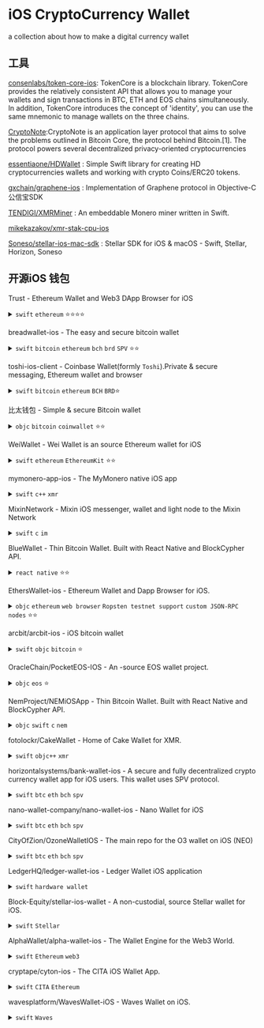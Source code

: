 # iOS CryptoCurrency Wallet

a collection about how to make a digital currency wallet

## 工具

[consenlabs/token-core-ios](https://github.com/consenlabs/token-core-ios): TokenCore is a blockchain library. TokenCore provides the relatively consistent API that allows you to manage your wallets and sign transactions in BTC, ETH and EOS chains simultaneously. In addition, TokenCore introduces the concept of 'identity', you can use the same mnemonic to manage wallets on the three chains.

[CryptoNote](https://en.wikipedia.org/wiki/CryptoNote):CryptoNote is an application layer protocol that aims to solve the problems outlined in Bitcoin Core, the protocol behind Bitcoin.[1]. The protocol powers several decentralized privacy-oriented cryptocurrencies

[essentiaone/HDWallet](https://github.com/essentiaone/HDWallet) : Simple Swift library for creating HD cryptocurrencies wallets and working with crypto Coins/ERC20 tokens.

[gxchain/graphene-ios](https://github.com/gxchain/graphene-ios) : Implementation of Graphene protocol in Objective-C 公信宝SDK


[TENDIGI/XMRMiner](https://github.com/TENDIGI/XMRMiner) : An embeddable Monero miner written in Swift.

[mikekazakov/xmr-stak-cpu-ios](https://github.com/mikekazakov/xmr-stak-cpu-ios)

[Soneso/stellar-ios-mac-sdk](https://github.com/Soneso/stellar-ios-mac-sdk) : Stellar SDK for iOS & macOS - Swift, Stellar, Horizon, Soneso


## 开源iOS 钱包

Trust - Ethereum Wallet and Web3 DApp Browser for iOS
<details ><summary><code>swift</code> <code>ethereum</code> ⭐⭐⭐⭐</summary>

https://github.com/TrustWallet/trust-wallet-ios<br>  Added Sep 17, 2017<br>  License: [` GPL-3.0`](https://choosealicense.com/licenses/gpl-3.0/)
<a href='https://raw.githubusercontent.com/TrustWallet/trust-wallet-ios/master/resources/iphone_cover.png'><code>Screenshot 1</code></a> <br></details>

breadwallet-ios - The easy and secure bitcoin wallet  
<details ><summary><code>swift</code> <code>bitcoin</code> <code>ethereum</code> <code>bch</code> <code>brd</code> <code>SPV</code> ⭐⭐</summary>

https://github.com/breadwallet/breadwallet-ios<br>  Added Oct 2, 2016<br>  License: [`MIT`](https://choosealicense.com/licenses/mit/)
<a href='https://github.com/breadwallet/breadwallet-ios/raw/master/images/screenshots.jpg'><code>Screenshot 1</code></a> <br></details>

toshi-ios-client - Coinbase Wallet(formly `Toshi`).Private & secure messaging, Ethereum wallet and browser  
<details ><summary><code>swift</code> <code>bitcoin</code> <code>ethereum</code> <code>BCH</code> <code>BRD</code>⭐</summary>

https://github.com/CoinbaseWallet/toshi-ios-client<br>  Added Jan 8, 2017<br>  License: [`GPL-3.0`](https://choosealicense.com/licenses/gpl-3.0/)
<a href='https://raw.githubusercontent.com/tokenbrowser/token-ios-client/master/GitHub/cover.png'><code>Screenshot 1</code></a> <br></details>

比太钱包 - Simple & secure Bitcoin wallet  
<details ><summary><code>objc</code> <code>bitcoin</code> <code>coinwallet</code> ⭐⭐</summary>

https://github.com/bither/bither-ios<br>  Added Jul 13, 2014 <br>License: [`Apache-2.0`](https://choosealicense.com/licenses/apache-2.0/)
<br></details>

WeiWallet - Wei Wallet is an  source Ethereum wallet for iOS  
<details ><summary><code>swift</code> <code>ethereum</code> <code>EthereumKit</code>  ⭐⭐</summary>

https://github.com/popshootjapan/WeiWallet-iOS<br>Added Mar 11, 2018 <br>License: [`Apache-2.0`](https://choosealicense.com/licenses/apache-2.0/) <a href='https://github.com/popshootjapan/WeiWallet-iOS/blob/master/resources/cover_img.png'><code>Screenshot 1</code></a><br></details>

mymonero-app-ios - The MyMonero native iOS app  
<details ><summary><code>swift</code> <code>c++</code> <code>xmr</code> </summary>

https://github.com/mymonero/mymonero-app-ios<br>Added Apr 30, 2017 <br>License: [`Custom License`](https://github.com/mymonero/mymonero-app-ios/blob/master/LICENSE.txt) <a href='https://samuel-image-hosting.oss-cn-shenzhen.aliyuncs.com/SamuelChan/20190403193738.png'><code>Screenshot 1</code></a><br></details>

MixinNetwork - Mixin iOS messenger, wallet and light node to the Mixin Network
<details ><summary><code>swift</code> <code>c</code> <code>im</code></summary>

https://github.com/MixinNetwork/ios-app<br>  Apr 22, 2018 <br>License: [`GPL-3.0`](https://choosealicense.com/licenses/gpl-3.0/) <a href='https://samuel-image-hosting.oss-cn-shenzhen.aliyuncs.com/SamuelChan/20190403194228.png'><code>Screenshot 1</code></a><br></details>

BlueWallet - Thin Bitcoin Wallet. Built with React Native and BlockCypher API.
<details ><summary><code>react native</code> ⭐⭐ </summary>

https://github.com/BlueWallet/BlueWallet<br>  Apr 22, 2018 <br>License: [`MIT`](https://choosealicense.com/licenses/mit/) <a href='https://camo.githubusercontent.com/217b051157e36e002d5bfcfc03816cb3b0cb0e83/68747470733a2f2f692e696d6775722e636f6d2f6848594a6e4d6a2e706e67'><code>Screenshot 1</code></a><br>
Remark:
- 创建钱包的时候可以选择HD Segwit(BIP49 P2SH)和SegWit(P2SH)模式
- 钱包助记词可以使用二维码的方式, 还是第一次看到这种
</details>

EthersWallet-ios - Ethereum Wallet and Dapp Browser for iOS.

<details ><summary><code>objc</code> <code>ethereum</code> <code>web browser</code> <code>Ropsten testnet support</code> <code>custom JSON-RPC nodes</code> ⭐⭐</summary>

https://github.com/ethers-io/EthersWallet-ios<br>Added Jan 29, 2017 <br>License: [`MIT`](https://choosealicense.com/licenses/mit/) <a href='https://samuel-image-hosting.oss-cn-shenzhen.aliyuncs.com/SamuelChan/20190404202926.png'><code>Screenshot 1</code></a><br>
Remark:填入助记词时,提供快速选择词库的 view: MnemonicPhraseView,**体验不错**
</details>

arcbit/arcbit-ios - iOS bitcoin wallet

<details ><summary><code>swift</code> <code>objc</code> <code>bitcoin</code> ⭐</summary>

https://github.com/arcbit/arcbit-ios<br>Added Jun 28, 2015 <br>License: [`MIT`](https://choosealicense.com/licenses/mit/) <br></details>


OracleChain/PocketEOS-IOS - An -source EOS wallet project.

<details ><summary><code>objc</code> <code>eos</code> ⭐</summary>

https://github.com/OracleChain/PocketEOS-IOS#4<br>Added May 27, 2018 <br>License: [` LGPL-3.0`](https://choosealicense.com/licenses/lgpl-3.0/)<br>
Remark:企业版,无法打开
<br></details>

NemProject/NEMiOSApp - Thin Bitcoin Wallet. Built with React Native and BlockCypher API.

<details ><summary><code>objc</code> <code>swift</code> <code>c</code> <code>nem</code></summary>

https://github.com/NemProject/NEMiOSApp<br> Added Dec 7, 2014 <br>License: [`MIT`](https://choosealicense.com/licenses/mit/) <br></details>

fotolockr/CakeWallet - Home of Cake Wallet for XMR.
<details ><summary><code>swift</code> <code>objc++</code> <code>xmr</code></summary>

https://github.com/fotolockr/CakeWallet<br>Added Jan 28, 2018 <br>License: [`MIT`](https://choosealicense.com/licenses/mit/) <a href='![](https://samuel-image-hosting.oss-cn-shenzhen.aliyuncs.com/SamuelChan/20190404211823.png)'><code>Screenshot 1</code></a><br></details>

horizontalsystems/bank-wallet-ios - A secure and fully decentralized crypto currency wallet app for iOS users. This wallet uses SPV protocol.

<details ><summary><code>swift</code> <code>btc</code> <code>eth</code> <code>bch</code> <code>spv</code> </summary>

https://github.com/horizontalsystems/bank-wallet-ios<br>Added May 27, 2018 <br>License: [`MIT`](https://choosealicense.com/licenses/mit/) <a href='https://github.com/horizontalsystems/bank-wallet-ios/blob/master/Images/BankWalletAllTabs-X-Mockup.jpg'><code>Screenshot 1</code></a><br></details>

nano-wallet-company/nano-wallet-ios - Nano Wallet for iOS

<details ><summary><code>swift</code> <code>btc</code> <code>eth</code> <code>bch</code> <code>spv</code> </summary>

https://github.com/nano-wallet-company/nano-wallet-ios<br>Added Nov 19, 2017 <br>License: [`BSD-2-Clause`](https://github.com/nano-wallet-company/nano-wallet-ios/blob/master/LICENSE) <a href='https://samuel-image-hosting.oss-cn-shenzhen.aliyuncs.com/SamuelChan/20190404213226.png'><code>Screenshot 1</code></a><br></details>

CityOfZion/OzoneWalletIOS - The main repo for the O3 wallet on iOS (NEO)

<details ><summary><code>swift</code> <code>btc</code> <code>eth</code> <code>bch</code> <code>spv</code> </summary>

https://github.com/CityOfZion/OzoneWalletIOS<br>Added Nov 19, 2017 <br>License: [`BSD-2-Clause`](https://github.com/nano-wallet-company/nano-wallet-ios/blob/master/LICENSE) <a href='https://samuel-image-hosting.oss-cn-shenzhen.aliyuncs.com/SamuelChan/20190404213226.png'><code>Screenshot 1</code></a><br></details>

LedgerHQ/ledger-wallet-ios - Ledger Wallet iOS application

<details ><summary><code>swift</code> <code>hardware wallet</code> </summary>

https://github.com/LedgerHQ/ledger-wallet-ios<br>Added Jan 4, 2015 <br>License: [`MIT`](https://choosealicense.com/licenses/mit/) <a href='https://samuel-image-hosting.oss-cn-shenzhen.aliyuncs.com/SamuelChan/20190409105507.png'><code>Screenshot 1</code></a><br></details>

Block-Equity/stellar-ios-wallet - A non-custodial,  source Stellar wallet for iOS.

<details ><summary><code>swift</code> <code>Stellar</code> </summary>

https://github.com/Block-Equity/stellar-ios-wallet<br>Added Mar 11, 2018 <br>License: [`MIT`](https://choosealicense.com/licenses/mit/) <a href='https://camo.githubusercontent.com/1b2e42ac4936e0da08dd4fcf1cba4fed1ad4d725/68747470733a2f2f626c6f636b65712e636f6d2f30316432623438323264363661393961633630616562663266303436623435392e706e67'><code>Screenshot 1</code></a><br>
</details>


AlphaWallet/alpha-wallet-ios - The Wallet Engine for the Web3 World.

<details ><summary><code>swift</code> <code>Ethereum</code> <code>web3</code> </summary>

https://github.com/AlphaWallet/alpha-wallet-ios<br>Added Sep 17, 2017<br>License: [`GPL-3.0`](https://choosealicense.com/licenses/gpl-3.0/) <a href='https://github.com/James-Sangalli/alpha-wallet-ios/raw/master/resources/screens.png'><code>Screenshot 1</code></a><br></details>


cryptape/cyton-ios - The CITA iOS Wallet App.

<details ><summary><code>swift</code> <code>CITA</code> <code>Ethereum</code> </summary>

https://github.com/cryptape/cyton-ios<br>Added May 27, 2018<br> License: [`MIT`](https://choosealicense.com/licenses/mit/) <a href='https://github.com/James-Sangalli/alpha-wallet-ios/raw/master/resources/screens.png'><code>Screenshot 1</code></a><br></details>

wavesplatform/WavesWallet-iOS - Waves Wallet on iOS.

<details ><summary><code>swift</code> <code>Waves</code> </summary>

https://github.com/wavesplatform/WavesWallet-iOS<br>Added Jun 25, 2017<br> License: [`MIT`](https://choosealicense.com/licenses/mit/) <a href='https://camo.githubusercontent.com/b9b3b3ba079c491a15f1b34a968e261883cfb8a9/68747470733a2f2f63646e2d696d616765732d312e6d656469756d2e636f6d2f6d61782f313630302f312a7a72586742305859526a4f5766466b38766b38646b512e706e67'><code>Screenshot 1</code></a><br></details>
